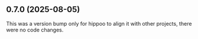 ## 0.7.0 (2025-08-05)

This was a version bump only for hippoo to align it with other projects, there were no code changes.